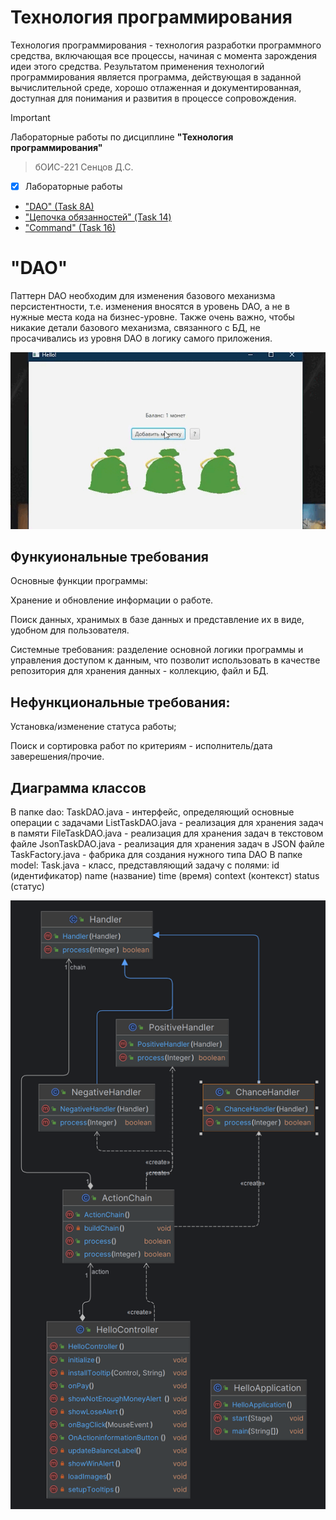 # Технология программирования
Технология программирования - технология разработки программного средства, включающая все процессы, начиная с момента зарождения идеи этого средства. Результатом применения технологий программирования является программа, действующая в заданной вычислительной среде, хорошо отлаженная и документированная, доступная для понимания и развития в процессе сопровождения.

> [!IMPORTANT]
> Лабораторные работы по дисциплине __"Технология программирования"__
> > бОИС-221 Сенцов Д.С.
- [x] Лабораторные работы
- ["DAO" (Task 8A)](https://github.com/gedjien/bois221_javafx_sn/tree/prTask_NowLesson)
- ["Цепочка обязанностей" (Task 14)](https://github.com/gedjien/bois221_javafx_sn/tree/Task14_ChainOfResponsibilities)
- ["Command" (Task 16)](https://github.com/gedjien/bois221_javafx_sn/tree/prTask_TimerServer)

# "DAO"

Паттерн DAO необходим для изменения базового механизма персистентности, т.е. изменения вносятся в уровень DAO, а не в нужные места кода на бизнес-уровне. Также очень важно, чтобы никакие детали базового механизма, связанного с БД, не просачивались из уровня DAO в логику самого приложения. 

![class diagram](gif.gif)

## Функуиональные требования

Основные функции программы:

Хранение и обновление информации о работе.

Поиск данных, хранимых в базе данных и представление их в виде, удобном для пользователя.

Системные требования: разделение основной логики программы и управления доступом к данным, что позволит использовать в качестве репозитория для хранения данных - коллекцию, файл и БД.

## Нефункциональные требования:

Установка/изменение статуса работы;

Поиск и сортировка работ по критериям - исполнитель/дата заверешения/прочие.

## Диаграмма классов

В папке dao:
TaskDAO.java - интерфейс, определяющий основные операции с задачами
ListTaskDAO.java - реализация для хранения задач в памяти
FileTaskDAO.java - реализация для хранения задач в текстовом файле
JsonTaskDAO.java - реализация для хранения задач в JSON файле
TaskFactory.java - фабрика для создания нужного типа DAO
В папке model:
Task.java - класс, представляющий задачу с полями:
id (идентификатор)
name (название)
time (время)
context (контекст)
status (статус)

![class diagram](img.png)
